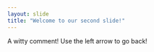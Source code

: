 ```yaml
---
layout: slide
title: "Welcome to our second slide!"
---
```

A witty comment!
Use the left arrow to go back!
